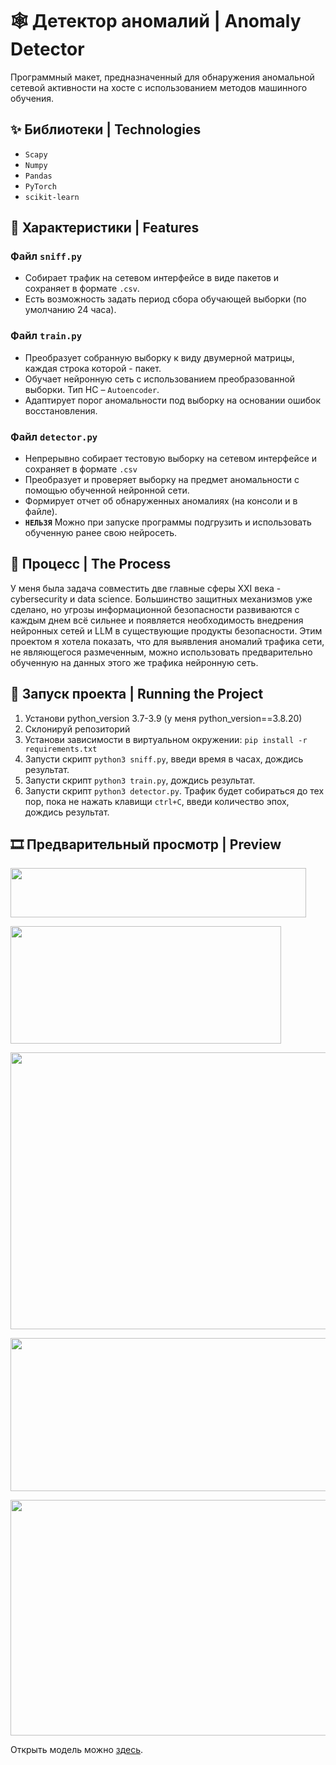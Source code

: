 # 🕸 Детектор аномалий | Anomaly Detector

Программный макет, предназначенный для обнаружения аномальной сетевой активности на хосте с использованием методов машинного обучения.

## ✨ Библиотеки | Technologies

- `Scapy`
- `Numpy`
- `Pandas`
- `PyTorch`
- `scikit-learn`

## 🚀 Характеристики | Features

### Файл `sniff.py`
- Собирает трафик на сетевом интерфейсе в виде пакетов и сохраняет в формате `.csv`.
- Есть возможность задать период сбора обучающей выборки (по умолчанию 24 часа).

### Файл `train.py`
- Преобразует собранную выборку к виду двумерной матрицы, каждая строка которой - пакет.
- Обучает нейронную сеть с использованием преобразованной выборки. Тип НС – `Autoencoder`.
- Адаптирует порог аномальности под выборку на основании ошибок восстановления.

### Файл `detector.py`
- Непрерывно собирает тестовую выборку на сетевом интерфейсе и сохраняет в формате `.csv`
- Преобразует и проверяет выборку на предмет аномальности с помощью обученной нейронной сети. 
- Формирует отчет об обнаруженных аномалиях (на консоли и в файле).
- **`НЕЛЬЗЯ`** Можно при запуске программы подгрузить и использовать обученную ранее свою нейросеть.
 
## 📍 Процесс | The Process

У меня была задача совместить две главные сферы XXI века - cybersecurity и data science. Большинство защитных механизмов уже сделано, но угрозы информационной безопасности развиваются с каждым днем всё сильнее и появляется необходимость внедрения нейронных сетей и LLM в существующие продукты безопасности. Этим проектом я хотела показать, что для выявления аномалий трафика сети, не являющегося размеченным, можно использовать предварительно обученную на данных этого же трафика нейронную сеть.   

## 🚦 Запуск проекта | Running the Project

1. Установи python_version 3.7-3.9 (у меня python_version==3.8.20)
2. Склонируй репозиторий
3. Установи зависимости в виртуальном окружении: `pip install -r requirements.txt`
4. Запусти скрипт `python3 sniff.py`, введи время в часах, дождись результат. 
5. Запусти скрипт `python3 train.py`, дождись результат.
6. Запусти скрипт `python3 detector.py`. Трафик будет собираться до тех пор, пока не нажать клавищи `ctrl+C`, введи количество эпох, дождись результат.

## 🎞️ Предварительный просмотр | Preview

<img src="https://github.com/user-attachments/assets/7e801460-a1c6-4f41-8a90-6e86891565db" width="473.3" height="79"><br/>

<img src="https://github.com/user-attachments/assets/68a9b4b1-782a-41b4-82e0-b818ef9efe8f" width="432.7" height="187.56"><br/>

<img src="https://github.com/user-attachments/assets/f73c33bf-740a-4b26-8ada-ec7ad1c40319" width="795.3" height="443.3"><br/>

<img src="https://github.com/user-attachments/assets/b924f39f-0655-4dde-9876-7343dcb9b729" width="657.3" height="244.3"><br/>

<img src="https://github.com/user-attachments/assets/39e6dccd-a640-459e-a2c0-3f8cf9fbe7e8" width="754.7" height="377.3"><br/>


Открыть модель можно [здесь](https://netron.app/).
